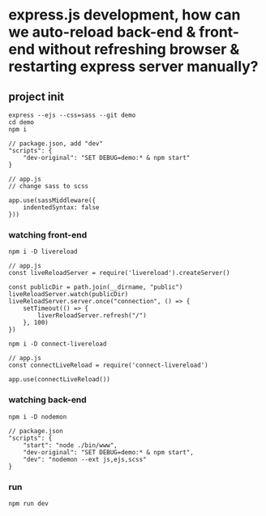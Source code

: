 # express.js development, how can we auto-reload back-end & front-end without refreshing browser & restarting express server manually?



## project init

```
express --ejs --css=sass --git demo
cd demo
npm i

// package.json, add "dev"
"scripts": {
	"dev-original": "SET DEBUG=demo:* & npm start"
}
```



```
// app.js
// change sass to scss

app.use(sassMiddleware({
	indentedSyntax: false
}))
```



### watching front-end

```
npm i -D livereload

// app.js
const liveReloadServer = require('livereload').createServer()

const publicDir = path.join(__dirname, "public")
liveReloadServer.watch(publicDir)
liveReloadServer.server.once("connection", () => {
	setTimeout(() => {
		liverReloadServer.refresh("/")
	}, 100)
})
```

```
npm i -D connect-livereload

// app.js
const connectLiveReload = require('connect-livereload')

app.use(connectLiveReload())
```

### watching back-end

```
npm i -D nodemon

// package.json
"scripts": {
	"start": "node ./bin/www",
	"dev-original": "SET DEBUG=demo:* & npm start",
	"dev": "nodemon --ext js,ejs,scss"
}
```

### run

```
npm run dev
```


